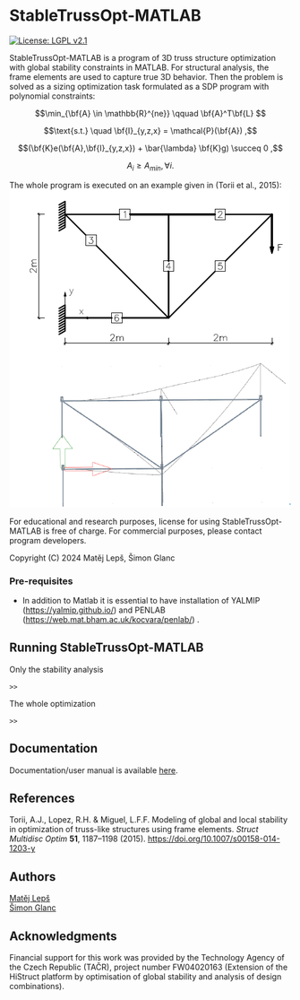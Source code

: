 # StableTrussOpt-MATLAB
[![License: LGPL v2.1](https://img.shields.io/badge/License-LGPL%20v2.1-blue.svg)](https://www.gnu.org/licenses/old-licenses/lgpl-2.1.html)


StableTrussOpt-MATLAB is a program of 3D truss structure optimization with global stability constraints in MATLAB. For structural analysis, the frame elements are used to capture true 3D behavior. Then the problem is solved as a sizing optimization task formulated as a SDP program with polynomial constraints:

$$\min_{\bf{A} \in \mathbb{R}^{ne}} \qquad \bf{A}^T\bf{L} $$

$$\text{s.t.} \quad \bf{I}_{y,z,x} = \mathcal{P}(\bf{A}) ,$$

$$(\bf{K}e(\bf{A},\bf{I}_{y,z,x}) + \bar{\lambda} \bf{K}g) \succeq 0 ,$$

$$ A_i \ge A_{min} , \forall i.$$


The whole program is executed on an example given in (Torii et al., 2015):
![Torri_Example1](Torri_Example1.png)

For educational and research purposes, license for using StableTrussOpt-MATLAB is free of charge.
For commercial purposes, please contact program developers.


Copyright (C) 2024 Matěj Lepš, Šimon Glanc


### Pre-requisites

* In addition to Matlab it is essential to have installation of YALMIP (https://yalmip.github.io/) and PENLAB (https://web.mat.bham.ac.uk/kocvara/penlab/) .

## Running StableTrussOpt-MATLAB
Only the stability analysis
```
>> 
```
The whole optimization
```
>> 
```

## Documentation
Documentation/user manual is available [here](.pdf).



## References
Torii, A.J., Lopez, R.H. &amp; Miguel, L.F.F. Modeling of global and local stability in optimization of truss-like structures using frame elements. <i>Struct Multidisc Optim</i> <b>51</b>, 1187–1198 (2015). https://doi.org/10.1007/s00158-014-1203-y

## Authors
[Matěj Lepš](mailto:matej.leps@fsv.cvut.cz) <br/>
[Šimon Glanc](mailto:simon.glanc@fsv.cvut.cz) <br/>

## Acknowledgments
Financial support for this work was provided by the Technology Agency of the Czech Republic (TAČR), project number FW04020163 (Extension of the HiStruct platform by optimisation of global stability and analysis of design
combinations).
